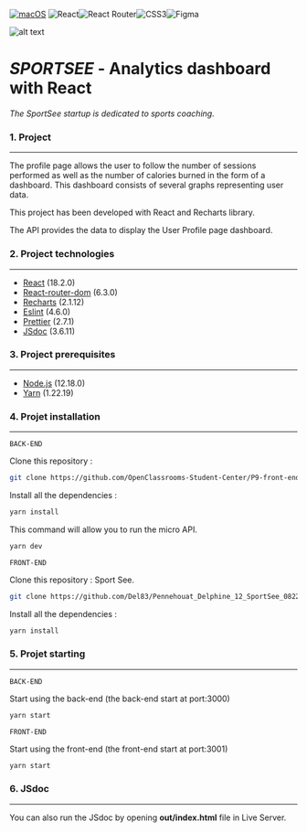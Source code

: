 [![macOS](https://svgshare.com/i/ZjP.svg)](https://svgshare.com/i/ZjP.svg) ![React](https://img.shields.io/badge/react-%2320232a.svg?style=for-the-badge&logo=react&logoColor=%2361DAFB)![React Router](https://img.shields.io/badge/React_Router-CA4245?style=for-the-badge&logo=react-router&logoColor=white)![CSS3](https://img.shields.io/badge/css3-%231572B6.svg?style=for-the-badge&logo=css3&logoColor=white)![Figma](https://img.shields.io/badge/figma-%23F24E1E.svg?style=for-the-badge&logo=figma&logoColor=white)

![alt text](https://github.com/Del83/SportSee/blob/master/src/components/Layout/logo.svg "Logo Sportsee")

# _SPORTSEE_ - Analytics dashboard with React

_The SportSee startup is dedicated to sports coaching._

### 1. Project

---

The profile page allows the user to follow the number of sessions performed as well as the number of calories burned in the form of a dashboard. This dashboard consists of several graphs representing user data.

This project has been developed with React and Recharts library.

The API provides the data to display the User Profile page dashboard.

### 2. Project technologies

---

- [React](https://fr.reactjs.org/) (18.2.0)
- [React-router-dom](https://v5.reactrouter.com/web/guides/quick-start) (6.3.0)
- [Recharts](https://recharts.org/en-US/) (2.1.12)
- [Eslint](https://eslint.org/) (4.6.0)
- [Prettier](https://prettier.io/) (2.7.1)
- [JSdoc](https://jsdoc.app/) (3.6.11)

### 3. Project prerequisites

---

- [Node.js](https://nodejs.org/) (12.18.0)
- [Yarn](https://classic.yarnpkg.com/lang/en/docs/install/#mac-stable) (1.22.19)

### 4. Projet installation

---

`BACK-END`

Clone this repository :

```sh
git clone https://github.com/OpenClassrooms-Student-Center/P9-front-end-dashboard
```

Install all the dependencies :

```sh
yarn install
```

This command will allow you to run the micro API.

```sh
yarn dev
```

`FRONT-END`

Clone this repository : Sport See.

```sh
git clone https://github.com/Del83/Pennehouat_Delphine_12_SportSee_0822
```

Install all the dependencies :

```sh
yarn install
```

### 5. Projet starting

---

`BACK-END`

Start using the back-end (the back-end start at port:3000)

```sh
yarn start
```

`FRONT-END`

Start using the front-end (the front-end start at port:3001)

```sh
yarn start
```

### 6. JSdoc

---

You can also run the JSdoc by opening **out/index.html** file in Live Server.
